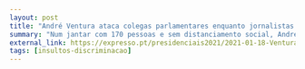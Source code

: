 ```yaml
---
layout: post
title: "André Ventura ataca colegas parlamentares enquanto jornalistas são vaiados e atacados"
summary: "Num jantar com 170 pessoas e sem distanciamento social, André Ventura atacou Rui Rio. Entretanto os seus apoiantes ocuparam-se a atacar verbalmente e a ameaçar jornalistas, vandalizando ainda um carro da RTP. André Ventura permitiu que isto acontecesse e não se demarcou destes ataques"
external_link: https://expresso.pt/presidenciais2021/2021-01-18-Ventura-apela-a-nova-reconquista-chama-travesti-de-direita-a-Rio--e-nao-se-demarca-de-atos-hostis-contra-jornalistas-
tags: [insultos-discriminacao]
---
```

